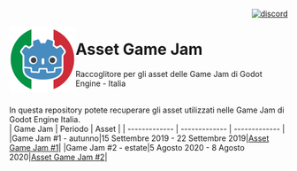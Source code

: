 <p align="right">
  <a href="https://discord.gg/7YuUqJB">
    <img src="https://github.com/fenix-hub/ColoredBadges/blob/master/svg/social/discord.svg" alt="discord" style="vertical-align:top margin:6px 4px">
  </a>
</p>

<img src="Logo-GE-I.png" align="left" width="120" height="120">  

# Asset Game Jam
Raccoglitore per gli asset delle Game Jam di Godot Engine - Italia  
<br/>  
  
In questa repository potete recuperare gli asset utilizzati nelle Game Jam di Godot Engine Italia.  
| Game Jam | Periodo | Asset |
| ------------- | ------------- | ------------- |
|Game Jam #1 - autunno|15 Settembre 2019 - 22 Settembre 2019|[Asset Game Jam #1](https://github.com/godot-italia/asset-game-jam/tree/master/Game%20Jam%20%231)|
|Game Jam #2 - estate|5 Agosto 2020 - 8 Agosto 2020|[Asset Game Jam #2](https://github.com/godot-italia/asset-game-jam/tree/master/Game%20Jam%20%232)|
